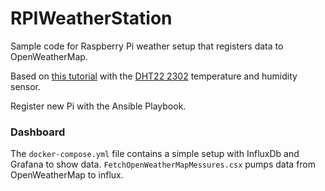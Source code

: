 # RPIWeatherStation
Sample code for Raspberry Pi weather setup that registers data to OpenWeatherMap. 

Based on [this tutorial](https://www.instructables.com/id/Raspberry-PI-and-DHT22-temperature-and-humidity-lo/) 
with the [DHT22 2302](https://www.gearbest.com/goods/pp_009360784166.html?lang=en&wid=1433363&utm_source=email_sys&utm_medium=mail&utm_campaign=GB_GB_orderShippedOut_180924) temperature and humidity sensor.

Register new Pi with the Ansible Playbook.

### Dashboard 
The `docker-compose.yml` file contains a simple setup with InfluxDb and Grafana to show data. `FetchOpenWeatherMapMessures.csx` pumps data from OpenWeatherMap to influx.